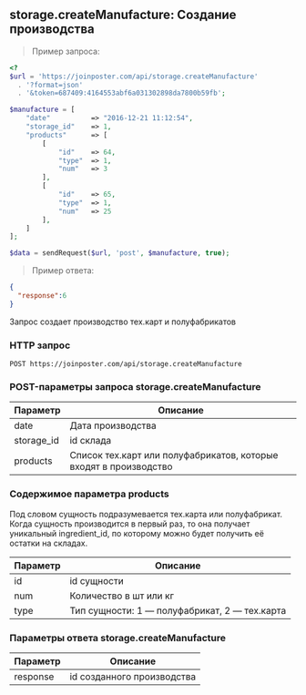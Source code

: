 ## storage.createManufacture: Создание производства

>  Пример запроса:

```php
<?
$url = 'https://joinposter.com/api/storage.createManufacture' 
  . '?format=json'
  . '&token=687409:4164553abf6a031302898da7800b59fb';

$manufacture = [
    "date"          => "2016-12-21 11:12:54",
    "storage_id"    => 1,
    "products"      => [
        [
            "id"    => 64,
            "type"  => 1,
            "num"   => 3
        ],
        [
            "id"    => 65,
            "type"  => 1,
            "num"   => 25
        ],
    ]
];

$data = sendRequest($url, 'post', $manufacture, true);
```

> Пример ответа:

```json
{
  "response":6
}
```

Запрос создает производство тех.карт и полуфабрикатов

### HTTP запрос

`POST https://joinposter.com/api/storage.createManufacture`

### POST-параметры запроса storage.createManufacture

Параметр | Описание
-------- | --------
date | Дата производства
storage_id | id склада
products | Список тех.карт или полуфабрикатов, которые входят в производство

### Содержимое параметра products

Под словом сущность подразумевается тех.карта или полуфабрикат. Когда сущность производится в первый раз, то она получает уникальный ingredient_id, по которому можно будет получить её остатки на складах.

Параметр | Описание
-------- | --------
id | id сущности
num | Количество в шт или кг
type | Тип сущности: 1 — полуфабрикат, 2 — тех.карта

### Параметры ответа storage.createManufacture

Параметр | Описание
-------- | --------
response | id созданного производства
